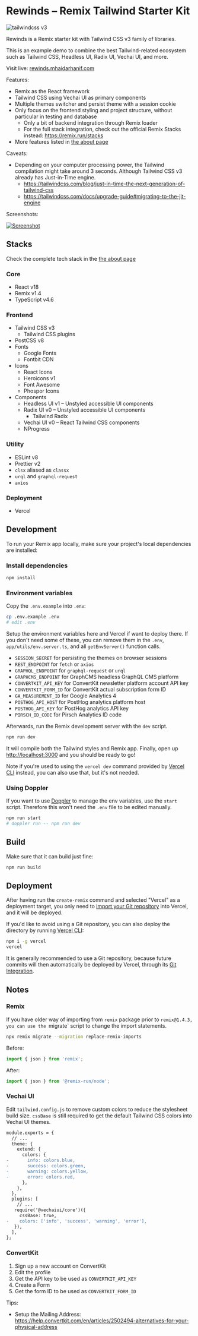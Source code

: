 # Rewinds – Remix Tailwind Starter Kit

![tailwindcss v3](https://img.shields.io/badge/tailwindcss-v3-0F172A?logo=tailwindcss&style=flat&labelColor=38bdf8&logoColor=ffffff)

Rewinds is a Remix starter kit with Tailwind CSS v3 family of libraries.

This is an example demo to combine the best Tailwind-related ecosystem such as Tailwind CSS, Headless UI, Radix UI, Vechai UI, and more.

Visit live: [rewinds.mhaidarhanif.com](https://rewinds.mhaidarhanif.com)

Features:

- Remix as the React framework
- Tailwind CSS using Vechai UI as primary components
- Multiple themes switcher and persist theme with a session cookie
- Only focus on the frontend styling and project structure, without particular in testing and database
  - Only a bit of backend integration through Remix loader
  - For the full stack integration, check out the official Remix Stacks instead: https://remix.run/stacks
- More features listed in [the about page](https://rewinds.mhaidarhanif.com/about)

Caveats:

- Depending on your computer processing power, the Tailwind compilation might take around 3 seconds. Although Tailwind CSS v3 already has Just-in-Time engine.
  - https://tailwindcss.com/blog/just-in-time-the-next-generation-of-tailwind-css
  - https://tailwindcss.com/docs/upgrade-guide#migrating-to-the-jit-engine

Screenshots:

[![Screenshot](public/assets/screenshots/home.png)](https://rewinds.mhaidarhanif.com)

## Stacks

Check the complete tech stack in the [the about page](https://rewinds.mhaidarhanif.com/about)

### Core

- React v18
- Remix v1.4
- TypeScript v4.6

### Frontend

- Tailwind CSS v3
  - Tailwind CSS plugins
- PostCSS v8
- Fonts
  - Google Fonts
  - Fontbit CDN
- Icons
  - React Icons
  - Heroicons v1
  - Font Awesome
  - Phospor Icons
- Components
  - Headless UI v1 – Unstyled accessible UI components
  - Radix UI v0 – Unstyled accessible UI components
    - Tailwind Radix
  - Vechai UI v0 – React Tailwind CSS components
  - NProgress

### Utility

- ESLint v8
- Prettier v2
- `clsx` aliased as `classx`
- `urql` and `graphql-request`
- `axios`

### Deployment

- Vercel

## Development

To run your Remix app locally, make sure your project's local dependencies are installed:

### Install dependencies

```sh
npm install
```

### Environment variables

Copy the `.env.example` into `.env`:

```sh
cp .env.example .env
# edit .env
```

Setup the environment variables here and Vercel if want to deploy there.
If you don't need some of these, you can remove them in the `.env`, `app/utils/env.server.ts`, and all `getEnvServer()` function calls.

- `SESSION_SECRET` for persisting the themes on browser sessions
- `REST_ENDPOINT` for `fetch` or `axios`
- `GRAPHQL_ENDPOINT` for `graphql-request` or `urql`
- `GRAPHCMS_ENDPOINT` for GraphCMS headless GraphQL CMS platform
- `CONVERTKIT_API_KEY` for ConvertKit newsletter platform account API key
- `CONVERTKIT_FORM_ID` for ConvertKit actual subscription form ID
- `GA_MEASUREMENT_ID` for Google Analytics 4
- `POSTHOG_API_HOST` for PostHog analytics platform host
- `POSTHOG_API_KEY` for PostHog analytics API key
- `PIRSCH_ID_CODE` for Pirsch Analytics ID code

Afterwards, run the Remix development server with the `dev` script.

```sh
npm run dev
```

It will compile both the Tailwind styles and Remix app.
Finally, open up [http://localhost:3000](http://localhost:3000) and you should be ready to go!

Note if you're used to using the `vercel dev` command provided by [Vercel CLI](https://vercel.com/cli) instead, you can also use that, but it's not needed.

### Using Doppler

If you want to use [Doppler](https://doppler.com) to manage the env variables, use the `start` script. Therefore this won't need the `.env` file to be edited manually.

```sh
npm run start
# doppler run -- npm run dev
```

## Build

Make sure that it can build just fine:

```sh
npm run build
```

## Deployment

After having run the `create-remix` command and selected "Vercel" as a deployment target, you only need to [import your Git repository](https://vercel.com/new) into Vercel, and it will be deployed.

If you'd like to avoid using a Git repository, you can also deploy the directory by running [Vercel CLI](https://vercel.com/cli):

```sh
npm i -g vercel
vercel
```

It is generally recommended to use a Git repository, because future commits will then automatically be deployed by Vercel, through its [Git Integration](https://vercel.com/docs/concepts/git).

## Notes

### Remix

If you have older way of importing from `remix` package prior to `remix@1.4.3, you can use the `migrate` script to change the import statements.

```sh
npx remix migrate --migration replace-remix-imports
```

Before:

```jsx
import { json } from 'remix';
```

After:

```jsx
import { json } from '@remix-run/node';
```

### Vechai UI

Edit `tailwind.config.js` to remove custom colors to reduce the stylesheet build size.
`cssBase` is still required to get the default Tailwind CSS colors into Vechai UI themes.

```diff
module.exports = {
  // ...
  theme: {
    extend: {
      colors: {
-       info: colors.blue,
-       success: colors.green,
-       warning: colors.yellow,
-       error: colors.red,
      },
    },
  },
  plugins: [
    // ...
   require('@vechaiui/core')({
     cssBase: true,
-    colors: ['info', 'success', 'warning', 'error'],
   }),
  ],
};
```

### ConvertKit

1. Sign up a new account on ConvertKit
2. Edit the profile
3. Get the API key to be used as `CONVERTKIT_API_KEY`
4. Create a Form
5. Get the form ID to be used as `CONVERTKIT_FORM_ID`

Tips:

- Setup the Mailing Address: https://help.convertkit.com/en/articles/2502494-alternatives-for-your-physical-address
